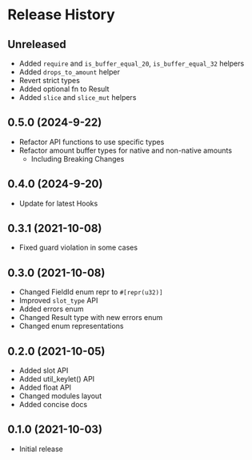# Release History

## Unreleased

* Added `require` and `is_buffer_equal_20`, `is_buffer_equal_32` helpers
* Added `drops_to_amount` helper
* Revert strict types
* Added optional fn to Result
* Added `slice` and `slice_mut` helpers

## 0.5.0 (2024-9-22)

* Refactor API functions to use specific types
* Refactor amount buffer types for native and non-native amounts
  * Including Breaking Changes

## 0.4.0 (2024-9-20)

* Update for latest Hooks

## 0.3.1 (2021-10-08)

* Fixed guard violation in some cases

## 0.3.0 (2021-10-08)

* Changed FieldId enum repr to `#[repr(u32)]`
* Improved `slot_type` API
* Added errors enum
* Changed Result type with new errors enum
* Changed enum representations

## 0.2.0 (2021-10-05)

* Added slot API
* Added util_keylet() API
* Added float API
* Changed modules layout
* Added concise docs

## 0.1.0 (2021-10-03)

* Initial release
